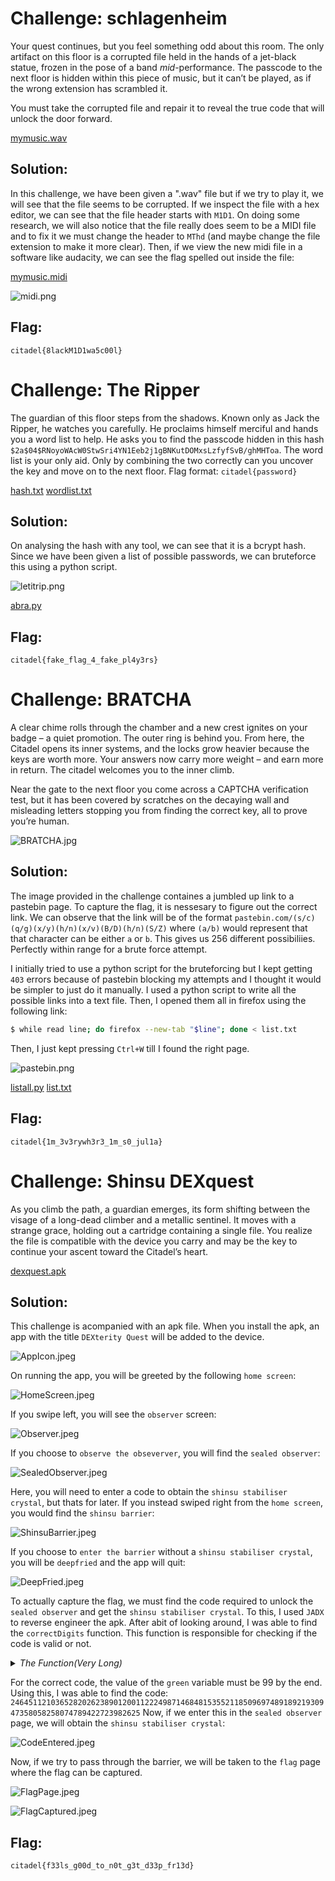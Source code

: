 
# Challenge: schlagenheim

Your quest continues, but you feel something odd about this room. The only artifact on this floor is a corrupted file held in the hands of a jet-black statue, frozen in the pose of a band *mid*-performance. The passcode to the next floor is hidden within this piece of music, but it can’t be played, as if the wrong extension has scrambled it.

You must take the corrupted file and repair it to reveal the true code that will unlock the door forward.

[mymusic.wav](schlagenheim/mymusic.wav)

## Solution:

In this challenge, we have been given a ".wav" file but if we try to play it, we will see that the file seems to be corrupted. If we inspect the file with a hex editor, we can see that the file header starts with `M1D1`. On doing some research, we will also notice that the file really does seem to be a MIDI file and to fix it we must change the header to `MThd` (and maybe change the file extension to make it more clear). Then, if we view the new midi file in a software like audacity, we can see the flag spelled out inside the file:

[mymusic.midi](schlagenheim/mymusic.midi)

![midi.png](schlagenheim/midi.png)

## Flag: 

```
citadel{8lackM1D1wa5c00l}
```

# Challenge: The Ripper

The guardian of this floor steps from the shadows. Known only as Jack the Ripper, he watches you carefully. He proclaims himself merciful and hands you a word list to help.
He asks you to find the passcode hidden in this hash `$2a$04$RNoyoWAcW0StwSri4YN1Eeb2j1gBNKutDOMxsLzfyfSvB/ghMHToa`. The word list is your only aid. Only by combining the two correctly can you uncover the key and move on to the next floor. Flag format: `citadel{password}`

[hash.txt](The_Ripper/hash.txt)
[wordlist.txt](The_Ripper/wordlist.txt)

## Solution:

On analysing the hash with any tool, we can see that it is a bcrypt hash. Since we  have been given a list of possible passwords, we can bruteforce this using a python script.

![letitrip.png](The_Ripper/letitrip.png)

[abra.py](The_Ripper/abra.py)

## Flag: 

```
citadel{fake_flag_4_fake_pl4y3rs}
```

# Challenge: BRATCHA

A clear chime rolls through the chamber and a new crest ignites on your badge – a quiet promotion. The outer ring is behind you. From here, the Citadel opens its inner systems, and the locks grow heavier because the keys are worth more. Your answers now carry more weight – and earn more in return. The citadel welcomes you to the inner climb.

Near the gate to the next floor you come across a CAPTCHA verification test, but it has been covered by scratches on the decaying wall and misleading letters stopping you from finding the correct key, all to prove you’re human.

![BRATCHA.jpg](BRATCHA/BRATCHA.jpg)

## Solution:

The image provided in the challenge containes a jumbled up link to a pastebin page. To capture the flag, it is nessesary to figure out the correct link. We can observe that the link will be of the format `pastebin.com/(s/c)(q/g)(x/y)(h/n)(x/v)(B/D)(h/n)(S/Z)` where `(a/b)` would represent that that character can be either `a` or `b`. This gives us 256 different possibiliies. Perfectly within range for a brute force attempt.

I initially tried to use a python script for the bruteforcing but I kept getting `403` errors because of pastebin blocking my attempts and I thought it would be simpler to just do it manually. I used a python script to write all the possible links into a text file. Then, I opened them all in firefox using the following link:

```sh
$ while read line; do firefox --new-tab "$line"; done < list.txt
```

Then, I just kept pressing `Ctrl+W` till I found the right page.

![pastebin.png](BRATCHA/pastebin.png)

[listall.py](BRATCHA/listall.py)
[list.txt](BRATCHA/link.txt)

## Flag: 

```
citadel{1m_3v3rywh3r3_1m_s0_jul1a}
```

# Challenge: Shinsu DEXquest

As you climb the path, a guardian emerges, its form shifting between the visage of a long-dead climber and a metallic sentinel. It moves with a strange grace, holding out a cartridge containing a single file. You realize the file is compatible with the device you carry and may be the key to continue your ascent toward the Citadel’s heart.

[dexquest.apk](Shinsu_DEXquest/dexquest.apk)

## Solution:

This challenge is acompanied with an apk file. When you install the apk, an app with the title `DEXterity Quest` will be added to the device.

![AppIcon.jpeg](Shinsu_DEXquest/0AppIcon.jpeg)

On running the app, you will be greeted by the following `home screen`:

![HomeScreen.jpeg](Shinsu_DEXquest/1HomeScreen.jpeg)

If you swipe left, you will see the `observer` screen:

![Observer.jpeg](Shinsu_DEXquest/2Observer.jpeg)

If you choose to `observe the obseverver`, you will find the `sealed observer`:

![SealedObserver.jpeg](Shinsu_DEXquest/3SealedObserver.jpeg)

Here, you will need to enter a code to obtain the `shinsu stabiliser crystal`, but thats for later. If you instead swiped right from the `home screen`, you would find the `shinsu barrier`:

![ShinsuBarrier.jpeg](Shinsu_DEXquest/4ShinsuBarrier.jpeg)

If you choose to `enter the barrier` without a `shinsu stabiliser crystal`, you will be `deepfried` and the app will quit:

![DeepFried.jpeg](Shinsu_DEXquest/5DeepFried.jpeg)

To actually capture the flag, we must find the code required to unlock the `sealed observer` and get the `shinsu stabiliser crystal`. To this, I used `JADX` to reverse engineer the apk. After abit of looking around, I was able to find the `correctDigits` function. This function is responsible for checking if the code is valid or not.

<details closed>
<summary><i>The Function(Very Long)</i></summary>

```java
private final int correctDigits(String input) {
    String num = StringsKt.padStart(input, 99, '0');
    EditText editText = this.inputNum;
    if (editText != null) {
        editText.setText(num);
    }
    int green = 0;
    if (num.charAt(8) == '1') {
        green = 0 + 1;
    }
    if (num.charAt(25) == '2') {
        green++;
    }
    if (num.charAt(81) == '0') {
        green++;
    }
    if (num.charAt(47) == '5') {
        green++;
    }
    if (num.charAt(35) == '8') {
        green++;
    }
    if (num.charAt(0) == '2') {
        green++;
    }
    if (num.charAt(53) == '0') {
        green++;
    }
    if (num.charAt(74) == '8') {
        green++;
    }
    if (num.charAt(67) == '3') {
        green++;
    }
    if (num.charAt(49) == '1') {
        green++;
    }
    if (num.charAt(7) == '2') {
        green++;
    }
    if (num.charAt(78) == '2') {
        green++;
    }
    if (num.charAt(46) == '5') {
        green++;
    }
    if (num.charAt(9) == '0') {
        green++;
    }
    if (num.charAt(20) == '3') {
        green++;
    }
    if (num.charAt(91) == '2') {
        green++;
    }
    if (num.charAt(85) == '8') {
        green++;
    }
    if (num.charAt(15) == '2') {
        green++;
    }
    if (num.charAt(57) == '7') {
        green++;
    }
    if (num.charAt(66) == '9') {
        green++;
    }
    if (num.charAt(31) == '2') {
        green++;
    }
    if (num.charAt(14) == '8') {
        green++;
    }
    if (num.charAt(34) == '9') {
        green++;
    }
    if (num.charAt(58) == '4') {
        green++;
    }
    if (num.charAt(69) == '9') {
        green++;
    }
    if (num.charAt(30) == '2') {
        green++;
    }
    if (num.charAt(37) == '1') {
        green++;
    }
    if (num.charAt(95) == '2') {
        green++;
    }
    if (num.charAt(32) == '2') {
        green++;
    }
    if (num.charAt(50) == '1') {
        green++;
    }
    if (num.charAt(80) == '8') {
        green++;
    }
    if (num.charAt(86) == '9') {
        green++;
    }
    if (num.charAt(63) == '9') {
        green++;
    }
    if (num.charAt(64) == '2') {
        green++;
    }
    if (num.charAt(79) == '5') {
        green++;
    }
    if (num.charAt(98) == '5') {
        green++;
    }
    if (num.charAt(90) == '7') {
        green++;
    }
    if (num.charAt(92) == '3') {
        green++;
    }
    if (num.charAt(72) == '3') {
        green++;
    }
    if (num.charAt(13) == '2') {
        green++;
    }
    if (num.charAt(28) == '1') {
        green++;
    }
    if (num.charAt(11) == '6') {
        green++;
    }
    if (num.charAt(70) == '4') {
        green++;
    }
    if (num.charAt(17) == '2') {
        green++;
    }
    if (num.charAt(21) == '8') {
        green++;
    }
    if (num.charAt(96) == '6') {
        green++;
    }
    if (num.charAt(82) == '7') {
        green++;
    }
    if (num.charAt(44) == '5') {
        green++;
    }
    if (num.charAt(71) == '7') {
        green++;
    }
    if (num.charAt(51) == '8') {
        green++;
    }
    if (num.charAt(19) == '2') {
        green++;
    }
    if (num.charAt(83) == '4') {
        green++;
    }
    if (num.charAt(41) == '4') {
        green++;
    }
    if (num.charAt(52) == '5') {
        green++;
    }
    if (num.charAt(76) == '5') {
        green++;
    }
    if (num.charAt(48) == '2') {
        green++;
    }
    if (num.charAt(26) == '0') {
        green++;
    }
    if (num.charAt(55) == '6') {
        green++;
    }
    if (num.charAt(56) == '9') {
        green++;
    }
    if (num.charAt(16) == '0') {
        green++;
    }
    if (num.charAt(6) == '1') {
        green++;
    }
    if (num.charAt(12) == '5') {
        green++;
    }
    if (num.charAt(27) == '0') {
        green++;
    }
    if (num.charAt(97) == '2') {
        green++;
    }
    if (num.charAt(62) == '8') {
        green++;
    }
    if (num.charAt(45) == '3') {
        green++;
    }
    if (num.charAt(29) == '1') {
        green++;
    }
    if (num.charAt(39) == '6') {
        green++;
    }
    if (num.charAt(42) == '8') {
        green++;
    }
    if (num.charAt(18) == '6') {
        green++;
    }
    if (num.charAt(2) == '6') {
        green++;
    }
    if (num.charAt(1) == '4') {
        green++;
    }
    if (num.charAt(89) == '2') {
        green++;
    }
    if (num.charAt(24) == '1') {
        green++;
    }
    if (num.charAt(54) == '9') {
        green++;
    }
    if (num.charAt(61) == '1') {
        green++;
    }
    if (num.charAt(65) == '1') {
        green++;
    }
    if (num.charAt(4) == '5') {
        green++;
    }
    if (num.charAt(38) == '4') {
        green++;
    }
    if (num.charAt(36) == '7') {
        green++;
    }
    if (num.charAt(40) == '8') {
        green++;
    }
    if (num.charAt(75) == '0') {
        green++;
    }
    if (num.charAt(94) == '8') {
        green++;
    }
    if (num.charAt(23) == '0') {
        green++;
    }
    if (num.charAt(33) == '4') {
        green++;
    }
    if (num.charAt(5) == '1') {
        green++;
    }
    if (num.charAt(87) == '4') {
        green++;
    }
    if (num.charAt(68) == '0') {
        green++;
    }
    if (num.charAt(60) == '9') {
        green++;
    }
    if (num.charAt(73) == '5') {
        green++;
    }
    if (num.charAt(93) == '9') {
        green++;
    }
    if (num.charAt(43) == '1') {
        green++;
    }
    if (num.charAt(3) == '4') {
        green++;
    }
    if (num.charAt(84) == '7') {
        green++;
    }
    if (num.charAt(22) == '9') {
        green++;
    }
    if (num.charAt(88) == '2') {
        green++;
    }
    if (num.charAt(10) == '3') {
        green++;
    }
    if (num.charAt(77) == '8') {
        green++;
    }
    if (num.charAt(59) == '8') {
        green++;
    }
    if (green == 99) {
        password = input;
        return green;
    }
    return RangesKt.random(RangesKt.until(0, green), Random.INSTANCE);
}
```
</details>

For the correct code, the value of the `green` variable must be 99 by the end. Using this, I was able to find the code:
`246451121036528202623890120011222498714684815355211850969748918921930947358058258074789422723982625`
Now, if we enter this in the `sealed observer` page, we will obtain the `shinsu stabiliser crystal`:

![CodeEntered.jpeg](Shinsu_DEXquest/6CodeEntered.jpeg)

Now, if we try to pass through the barrier, we will be taken to the `flag` page where the flag can be captured.

![FlagPage.jpeg](Shinsu_DEXquest/7FlagPage.jpeg)

![FlagCaptured.jpeg](Shinsu_DEXquest/8FlagCaptured.jpeg)

## Flag: 

```
citadel{f33ls_g00d_to_n0t_g3t_d33p_fr13d}
```
